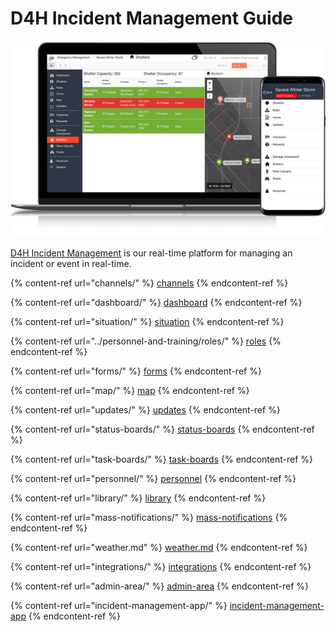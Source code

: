 # D4H Incident Management Guide

![](<../.gitbook/assets/incident management overivew.png>)

[D4H Incident Management](http://d4htechnologies.com/incident-management) is our real-time platform for managing an incident or event in real-time.

{% content-ref url="channels/" %}
[channels](channels/)
{% endcontent-ref %}

{% content-ref url="dashboard/" %}
[dashboard](dashboard/)
{% endcontent-ref %}

{% content-ref url="situation/" %}
[situation](situation/)
{% endcontent-ref %}

{% content-ref url="../personnel-and-training/roles/" %}
[roles](../personnel-and-training/roles/)
{% endcontent-ref %}

{% content-ref url="forms/" %}
[forms](forms/)
{% endcontent-ref %}

{% content-ref url="map/" %}
[map](map/)
{% endcontent-ref %}

{% content-ref url="updates/" %}
[updates](updates/)
{% endcontent-ref %}

{% content-ref url="status-boards/" %}
[status-boards](status-boards/)
{% endcontent-ref %}

{% content-ref url="task-boards/" %}
[task-boards](task-boards/)
{% endcontent-ref %}

{% content-ref url="personnel/" %}
[personnel](personnel/)
{% endcontent-ref %}

{% content-ref url="library/" %}
[library](library/)
{% endcontent-ref %}

{% content-ref url="mass-notifications/" %}
[mass-notifications](mass-notifications/)
{% endcontent-ref %}

{% content-ref url="weather.md" %}
[weather.md](weather.md)
{% endcontent-ref %}

{% content-ref url="integrations/" %}
[integrations](integrations/)
{% endcontent-ref %}

{% content-ref url="admin-area/" %}
[admin-area](admin-area/)
{% endcontent-ref %}

{% content-ref url="incident-management-app/" %}
[incident-management-app](incident-management-app/)
{% endcontent-ref %}
